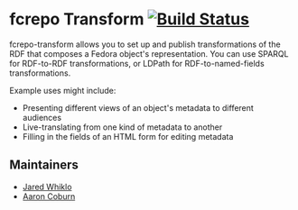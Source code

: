 # fcrepo Transform [![Build Status](https://travis-ci.org/fcrepo4-exts/fcrepo-transform.png?branch=master)](https://travis-ci.org/fcrepo4-exts/fcrepo-transform)

fcrepo-transform allows you to set up and publish transformations of the RDF that composes a Fedora object's representation. You can use SPARQL for RDF-to-RDF transformations, or LDPath for RDF-to-named-fields transformations. 

Example uses might include:
* Presenting different views of an object's metadata to different audiences
* Live-translating from one kind of metadata to another
* Filling in the fields of an HTML form for editing metadata

## Maintainers

* [Jared Whiklo](https://github.com/whikloj)
* [Aaron Coburn](https://github.com/acoburn)

